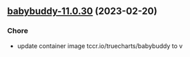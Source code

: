 

## [babybuddy-11.0.30](https://github.com/truecharts/charts/compare/babybuddy-11.0.29...babybuddy-11.0.30) (2023-02-20)

### Chore

- update container image tccr.io/truecharts/babybuddy to v
  
  